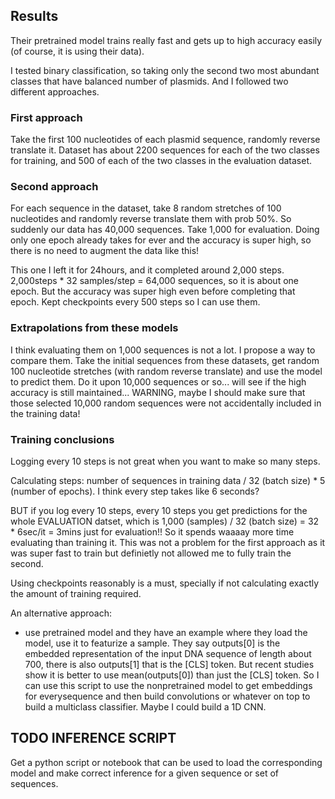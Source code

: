 
## Results

Their pretrained model trains really fast and gets up to high accuracy easily (of course, it is using their data).

I tested binary classification, so taking only the second two most abundant classes that have balanced number of plasmids. And I followed two different approaches.

### First approach

Take the first 100 nucleotides of each plasmid sequence, randomly reverse translate it. Dataset has about 2200 sequences for each of the two classes for training, and 500 of each of the two classes in the evaluation dataset. 

### Second approach

For each sequence in the dataset, take 8 random stretches of 100 nucleotides and randomly reverse translate them with prob 50%. So suddenly our data has 40,000 sequences. Take 1,000 for evaluation. Doing only one epoch already takes for ever and the accuracy is super high, so there is no need to augment the data like this!

This one I left it for 24hours, and it completed around 2,000 steps. 2,000steps * 32 samples/step = 64,000 sequences, so it is about one epoch. But the accuracy was super high even before completing that epoch. Kept checkpoints every 500 steps so I can use them.

### Extrapolations from these models

I think evaluating them on 1,000 sequences is not a lot. I propose a way to compare them. Take the initial sequences from these datasets, get random 100 nucleotide stretches (with random reverse translate) and use the model to predict them. Do it upon 10,000 sequences or so... will see if the high accuracy is still maintained... WARNING, maybe I should make sure that those selected 10,000 random sequences were not accidentally included in the training data!

### Training conclusions

Logging every 10 steps is not great when you want to make so many steps.

Calculating steps: number of sequences in training data / 32 (batch size) * 5 (number of epochs). I think every step takes like 6 seconds?

BUT if you log every 10 steps, every 10 steps you get predictions for the whole EVALUATION datset, which is 1,000 (samples) / 32 (batch size) = 32 * 6sec/it = 3mins just for evaluation!! So it spends waaaay more time evaluating than training it. This was not a problem for the first approach as it was super fast to train but definietly not allowed me to fully train the second. 

Using checkpoints reasonably is a must, specially if not calculating exactly the amount of training required.


An alternative approach:
 - use pretrained model and they have an example where they load the model, use it to featurize a sample. They say outputs[0] is the embedded representation of the input DNA sequence of length about 700, there is also outputs[1] that is the [CLS] token. But recent studies show it is better to use mean(outputs[0]) than just the [CLS] token. So I can use this script to use the nonpretrained model to get embeddings for everysequence and then build convolutions or whatever on top to build a multiclass classifier. Maybe I could build a 1D CNN.



## TODO INFERENCE SCRIPT

Get a python script or notebook that can be used to load the corresponding model and make correct inference for a given sequence or set of sequences.